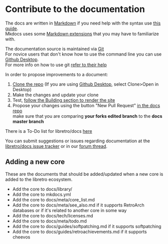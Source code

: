 # Contribute to the documentation

The docs are written in [Markdown](https://en.wikipedia.org/wiki/Markdown) if you need help with the syntax use [this guide](https://guides.github.com/features/mastering-markdown/). <br />
Mkdocs uses some [Markdown extensions](http://www.mkdocs.org/user-guide/writing-your-docs/#markdown-extensions) that you may have to familiarize with.

The documentation source is maintained via [Git](https://en.wikipedia.org/wiki/Git)<br />
For novice users that don't know how to use the command line you can use [Github Desktop](https://desktop.github.com/).<br />
For more info on how to use git [refer to their help](https://help.github.com/)

In order to propose improvements to a document:

1. [Clone the repo](https://github.com/libretro/docs) (If you are using [Github Desktop](https://desktop.github.com/), select Clone>Open in Desktop)
2. Make the changes and update your clone
3. Test, [follow the Building section to render the site](https://github.com/libretro/docs/blob/master/README.md#building)
4. Propose your changes using the button "New Pull Request" [in the docs repo](https://github.com/libretro/docs)<br />
make sure that you are comparing **your forks edited branch** to the **docs master branch**

There is a To-Do list for libretro/docs [here](https://docs.libretro.com/meta/todo/)

You can submit suggestions or issues regarding documentation at the [libretro/docs issue tracker](https://github.com/libretro/docs/issues) or in our [forum thread](https://forums.libretro.com/t/wip-adding-pages-to-documentation-site/10078/).

## Adding a new core

These are the documents that should be added/updated when a new core is added to the libretro ecosystem.

- Add the core to docs/library/
- Add the core to mkdocs.yml
- Add the core to docs/meta/core_list.md
- Add the core to docs/meta/see_also.md if it supports RetroArch databases or if it's related to another core in some way
- Add the core to docs/tech/licenses.md
- Add the core to docs/meta/todo.md
- Add the core to docs/guides/softpatching.md if it supports softpatching
- Add the core to docs/guides/retroachievements.md if it supports cheevos